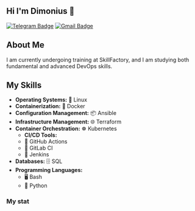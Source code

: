 ## Hi I'm Dimonius 👋
[![Telegram Badge](https://img.shields.io/badge/-@dimmonis-1ca0f1?style=flat&labelColor=1ca0f1&logo=telegram&logoColor=white&link=https://t.me/dimmonis)](https://t.me/dimmonis)
[![Gmail Badge](https://img.shields.io/badge/-shchepelin.dm-c14438?style=flat&logo=Gmail&logoColor=white&link=mailto:shchepelin.dm@gmail.com)](mailto:shchepelin.dm@gmail.com)

## About Me
I am currently undergoing training at SkillFactory, and I am studying both fundamental and advanced DevOps skills.

## My Skills
- **Operating Systems:** 🐧 Linux
- **Containerization:** 🐋 Docker
- **Configuration Management:** 📦 Ansible
- **Infrastructure Management:** 🌐 Terraform
- **Container Orchestration:** ☸️ Kubernetes
  - **CI/CD Tools:**
  - 🐙 GitHub Actions
  - 🦊 GitLab CI
  - 🔧 Jenkins
- **Databases:** 🗄️ SQL
- **Programming Languages:**
  - 🖥️ Bash
  - 🐍 Python

<!--
## Educational Projects
### [Учебный проект 1](ссылка на репозиторий)
Описание проекта, используемые технологии и ваши достижения в процессе работы над ним.

### [Учебный проект 2](ссылка на репозиторий)
Описание проекта, используемые технологии и ваши достижения в процессе работы над ним.
-->
<!--
**dimonius-s/dimonius-s** is a ✨ _special_ ✨ repository because its `README.md` (this file) appears on your GitHub profile.

Here are some ideas to get you started:

- 🔭 I’m currently working on ...
- 🌱 I’m currently learning ...
- 👯 I’m looking to collaborate on ...
- 🤔 I’m looking for help with ...
- 💬 Ask me about ...
- 📫 How to reach me: ...
- 😄 Pronouns: ...
- ⚡ Fun fact: ...
-->

### My stat

<div id="stat" align="center">
    <img src="https://github-profile-summary-cards.vercel.app/api/cards/profile-details?username=dimonius-s&theme=github_dark" alt=""/>
    <img src="https://github-profile-summary-cards.vercel.app/api/cards/most-commit-language?username=dimonius-s&theme=github_dark" alt=""/>
     <img src="https://github-profile-summary-cards.vercel.app/api/cards/stats?username=dimonius-s&theme=github_dark" alt=""/>
</div>
